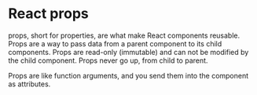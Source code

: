 # React props

props, short for properties, are what make React components reusable. Props are a way to pass data from a parent component to its child components. Props are read-only (immutable) and can not be modified by the child component. Props never go up, from child to parent. 

Props are like function arguments, and you send them into the component as attributes.
